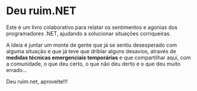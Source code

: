 # Deu ruim.NET

Este é um livro colaborativo para relatar os sentimentos e agonias dos programadores .NET, ajudando a solucionar situações corriqueiras.

A ideia é juntar um monte de gente que já se sentiu desesperado com alguma situação e que já teve que driblar alguns desavios, através de __medidas técnicas emergenciais temporárias__ e que compartilhar aqui, com a comunidade, o que deu certo, o que não deu derto e o que deu muito errado...

Deu ruim.net, aproveite!!!

